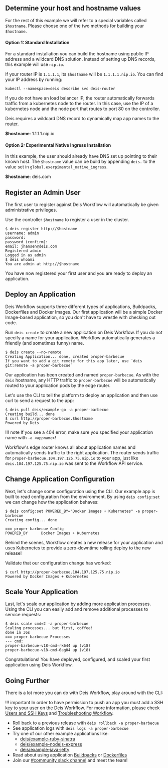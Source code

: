 ## Determine your host and hostname values

For the rest of this example we will refer to a special variables called `$hostname`. Please choose one of the two methods for building your `$hostname`.

#### Option 1: Standard Installation 

For a standard installation you can build the hostname using public IP address and a wildcard DNS solution. Instead of setting up DNS records, this example will use `nip.io`. 

If your router IP is `1.1.1.1`, its `$hostname` will be `1.1.1.1.nip.io`. You can find your IP address by running:
 
```
kubectl --namespace=deis describe svc deis-router
```

If you do not have an load balancer IP, the router automatically forwards traffic from a kubernetes node to the router. In this case, use the IP of a kubernetes node and the node
port that routes to port 80 on the controller.

Deis requires a wildcard DNS record to dynamically map app names to the router.

**$hostname**: 1.1.1.1.nip.io

#### Option 2: Experimental Native Ingress Installation

In this example, the user should already have DNS set up pointing to their known host. The `$hostname` value can be build by appending `deis.` to the value set in `global.exerpimental_native_ingress`.

**$hostname**: deis.com

## Register an Admin User

The first user to register against Deis Workflow will automatically be given administrative privileges.

Use the controller `$hostname` to register a user in the cluster.

```
$ deis register http://$hostname
username: admin
password:
password (confirm):
email: jhansen@deis.com
Registered admin
Logged in as admin
$ deis whoami
You are admin at http://$hostname
```

You have now registered your first user and you are ready to deploy an application.

## Deploy an Application

Deis Workflow supports three different types of applications, Buildpacks,
Dockerfiles and Docker Images. Our first application will be a simple Docker
Image-based application, so you don't have to wrestle with checking out code.

Run `deis create` to create a new application on Deis Workflow. If you do not
specify a name for your application, Workflow automatically generates a
friendly (and sometimes funny) name.

```
$ deis create --no-remote
Creating Application... done, created proper-barbecue
If you want to add a git remote for this app later, use `deis git:remote -a proper-barbecue`
```

Our application has been created and named `proper-barbecue`. As with the
`deis` hostname, any HTTP traffic to `proper-barbecue` will be automatically
routed to your application pods by the edge router.

Let's use the CLI to tell the platform to deploy an application and then use curl to send a request to the app:

```
$ deis pull deis/example-go -a proper-barbecue
Creating build... done
$ curl http://proper-barbecue.$hostname
Powered by Deis
```

!!! note
        If you see a 404 error, make sure you specified your application name with `-a <appname>`!

Workflow's edge router knows all about application names and automatically
sends traffic to the right application. The router sends traffic for
`proper-barbecue.104.197.125.75.nip.io` to your app, just like
`deis.104.197.125.75.nip.io` was sent to the Workflow API service.

## Change Application Configuration

Next, let's change some configuration using the CLI. Our example app is built
to read configuration from the environment. By using `deis config:set` we can
change how the application behaves:

```
$ deis config:set POWERED_BY="Docker Images + Kubernetes" -a proper-barbecue
Creating config... done

=== proper-barbecue Config
POWERED_BY      Docker Images + Kubernetes
```

Behind the scenes, Workflow creates a new release for your application and uses
Kubernetes to provide a zero-downtime rolling deploy to the new release!

Validate that our configuration change has worked:

```
$ curl http://proper-barbecue.104.197.125.75.nip.io
Powered by Docker Images + Kubernetes
```

## Scale Your Application

Last, let's scale our application by adding more application processes. Using the CLI you can easily add and remove
additional processes to service requests:

```
$ deis scale cmd=2 -a proper-barbecue
Scaling processes... but first, coffee!
done in 36s
=== proper-barbecue Processes
--- cmd:
proper-barbecue-v18-cmd-rk644 up (v18)
proper-barbecue-v18-cmd-0ag04 up (v18)
```

Congratulations! You have deployed, configured, and scaled your first application using Deis Workflow. 

## Going Further
There is a lot more you can do with Deis Workflow, play around with the CLI:

!!! important
    In order to have permission to push an app you must add a SSH key to your user on the Deis Workflow.
    For more information, please check [Users and SSH Keys](../users/ssh-keys/) and [Troubleshooting Workflow](../troubleshooting/).

* Roll back to a previous release with `deis rollback -a proper-barbecue`
* See application logs with `deis logs -a proper-barbecue`
* Try one of our other example applications like:
    * [deis/example-ruby-sinatra](https://github.com/deis/example-ruby-sinatra)
    * [deis/example-nodejs-express](https://github.com/deis/example-nodejs-express)
    * [deis/example-java-jetty](https://github.com/deis/example-java-jetty)
* Read about using application [Buildpacks](../applications/using-buildpacks) or [Dockerfiles](../applications/using-dockerfiles.md)
* Join our [#community slack channel](https://slack.deis.io) and meet the team!
